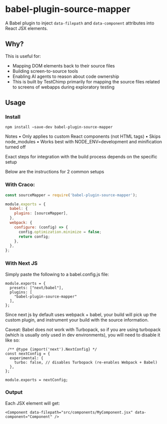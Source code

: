 # babel-plugin-source-mapper

A Babel plugin to inject `data-filepath` and `data-component` attributes into React JSX elements.

## Why?

This is useful for:

- Mapping DOM elements back to their source files
- Building screen-to-source tools
- Enabling AI agents to reason about code ownership
- This is built by TestChimp primarily for mapping the source files related to screens of webapps during exploratory testing

## Usage

### Install

`npm install –save-dev babel-plugin-source-mapper`

Notes
	•	Only applies to custom React components (not HTML tags)
	•	Skips node_modules
	•	Works best with NODE_ENV=development and minification turned off

Exact steps for integration with the build process depends on the specific setup

Below are the instructions for 2 common setups

### With Craco:

```js
const sourceMapper = require('babel-plugin-source-mapper');

module.exports = {
  babel: {
    plugins: [sourceMapper],
  },
  webpack: {
    configure: (config) => {
      config.optimization.minimize = false;
      return config;
    },
  },
};
```

### With Next JS

Simply paste the following to a babel.config.js file:
```
module.exports = {
  presets: ["next/babel"],
  plugins: [
    "babel-plugin-source-mapper"
  ],
};
```

Since next js by default uses webpack + babel, your build will pick up the custom plugin, and instrument your build with the source information.

Caveat: Babel does not work with Turbopack, so if you are using turbopack (which is usually only used in dev environments), you will need to disable it like so:

```
 /** @type {import('next').NextConfig} */
const nextConfig = {
  experimental: {
    turbo: false, // disables Turbopack (re-enables Webpack + Babel)
  },
};

module.exports = nextConfig;
```

### Output

Each JSX element will get:

`<Component data-filepath="src/components/MyComponent.jsx" data-component="Component" />`

